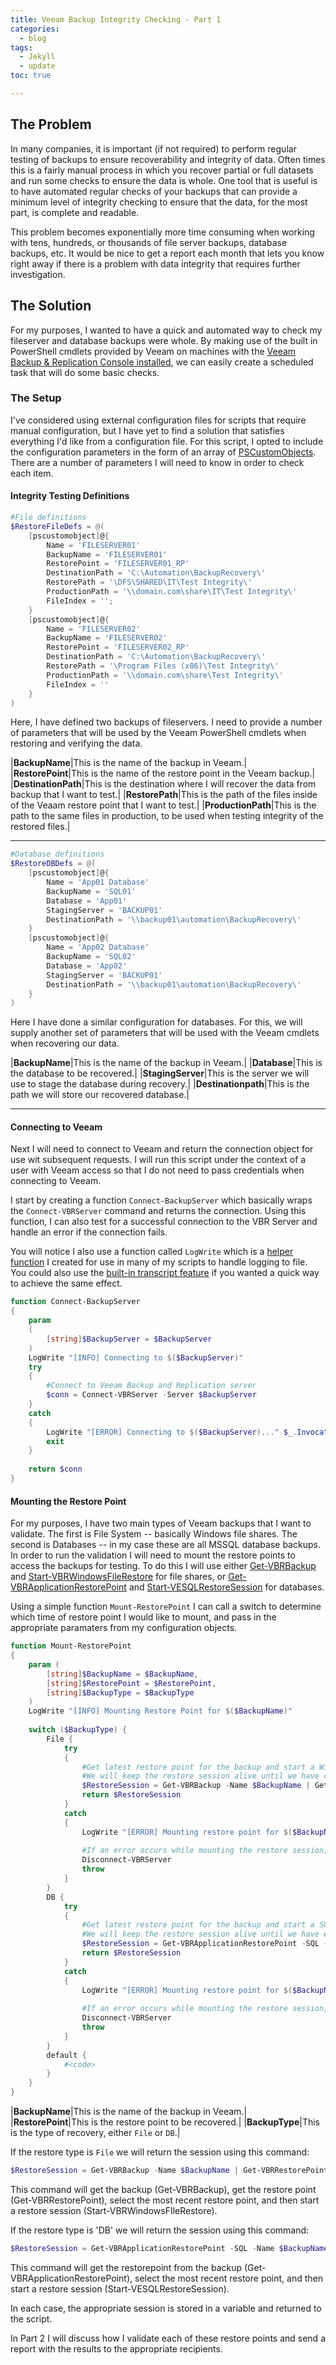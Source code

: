 ```yaml
---
title: Veeam Backup Integrity Checking - Part 1
categories:
  - blog
tags:
  - Jekyll
  - update
toc: true

---
```

## The Problem
In many companies, it is important (if not required) to perform regular testing of backups to ensure recoverability and integrity of data.  Often times this is a fairly manual process in which you recover partial or full datasets and run some checks to ensure the data is whole.  One tool that is useful is to have automated regular checks of your backups that can provide a minimum level of integrity checking to ensure that the data, for the most part, is complete and readable.  

This problem becomes exponentially more time consuming when working with tens, hundreds, or thousands of file server backups, database backups, etc.  It would be nice to get a report each month that lets you know right away if there is a problem with data integrity that requires further investigation.

## The Solution
For my purposes, I wanted to have a quick and automated way to check my fileserver and database backups were whole.  By making use of the built in PowerShell cmdlets provided by Veeam on machines with the [Veeam Backup & Replication Console installed](https://helpcenter.veeam.com/docs/backup/hyperv/install_console.html?ver=110), we can easily create a scheduled task that will do some basic checks.

### The Setup
I've considered using external configuration files for scripts that require manual configuration, but I have yet to find a solution that satisfies everything I'd like from a configuration file.  For this script, I opted to include the configuration parameters in the form of an array of [PSCustomObjects](https://docs.microsoft.com/en-us/powershell/scripting/learn/deep-dives/everything-about-pscustomobject?view=powershell-7.2).  There are a number of parameters I will need to know in order to check each item.

#### Integrity Testing Definitions

```powershell
#File definitions
$RestoreFileDefs = @(
	[pscustomobject]@{ 
        Name = 'FILESERVER01'
        BackupName = 'FILESERVER01'
        RestorePoint = 'FILESERVER01_RP'
        DestinationPath = 'C:\Automation\BackupRecovery\'
        RestorePath = '\DFS\SHARED\IT\Test Integrity\'
        ProductionPath = '\\domain.com\share\IT\Test Integrity\'
        FileIndex = ''; 
    }
	[pscustomobject]@{ 
        Name = 'FILESERVER02'
        BackupName = 'FILESERVER02'
        RestorePoint = 'FILESERVER02_RP'
        DestinationPath = 'C:\Automation\BackupRecovery\'
        RestorePath = '\Program Files (x86)\Test Integrity\' 
        ProductionPath = '\\domain.com\share\Test Integrity\'
        FileIndex = ''
    }
)
```
Here, I have defined two backups of fileservers.  I need to provide a number of parameters that will be used by the Veeam PowerShell cmdlets when restoring and verifying the data.

|**BackupName**|This is the name of the backup in Veeam.|
|**RestorePoint**|This is the name of the restore point in the Veeam backup.|
|**DestinationPath**|This is the destination where I will recover the data from backup that I want to test.|
|**RestorePath**|This is the path of the files inside of the Veaam restore point that I want to test.|
|**ProductionPath**|This is the path to the same files in production, to be used when testing integrity of the restored files.|

---

```powershell
#Database definitions
$RestoreDBDefs = @(
	[pscustomobject]@{ 
        Name = 'App01 Database'
        BackupName = 'SQL01'
        Database = 'App01'
        StagingServer = 'BACKUP01'
        DestinationPath = '\\backup01\automation\BackupRecovery\'
    }
	[pscustomobject]@{ 
        Name = 'App02 Database'
        BackupName = 'SQL02'
        Database = 'App02'
        StagingServer = 'BACKUP01'
        DestinationPath = '\\backup01\automation\BackupRecovery\'
    }
)
```
Here I have done a similar configuration for databases.  For this, we will supply another set of parameters that will be used with the Veeam cmdlets when recovering our data.

|**BackupName**|This is the name of the backup in Veeam.|
|**Database**|This is the database to be recovered.|
|**StagingServer**|This is the server we will use to stage the database during recovery.|
|**Destinationpath**|This is the path we will store our recovered database.|

---

#### Connecting to Veeam

Next I will need to connect to Veeam and return the connection object for use wit subsequent requests.  I will run this script under the context of a user with Veeam access so that I do not need to pass credentials when connecting to Veeam.

I start by creating a function `Connect-BackupServer` which basically wraps the `Connect-VBRServer` command and returns the connection.  Using this function, I can also test for a successful connection to the VBR Server and handle an error if the connection fails.

You will notice I also use a function called `LogWrite` which is a [helper function]() I created for use in many of my scripts to handle logging to file.  You could also use the [built-in transcript feature](https://docs.microsoft.com/en-us/powershell/scripting/windows-powershell/wmf/whats-new/script-logging?view=powershell-7.2) if you wanted a quick way to achieve the same effect.

```powershell
function Connect-BackupServer
{
	param
	(
		[string]$BackupServer = $BackupServer
	)
	LogWrite "[INFO] Connecting to $($BackupServer)"
	try
	{
		#Connect to Veeam Backup and Replication server
		$conn = Connect-VBRServer -Server $BackupServer
	}
	catch
	{
		LogWrite "[ERROR] Connecting to $($BackupServer)..." $_.InvocationInfo.ScriptLineNumber $_
		exit
	}
	
	return $conn
}
```

#### Mounting the Restore Point

For my purposes, I have two main types of Veeam backups that I want to validate.  The first is File System -- basically Windows file shares.  The second is Databases -- in my case these are all MSSQL database backups.  In order to run the validation I will need to mount the restore points to access the backups for testing.  To do this I will use either [Get-VBRBackup](https://helpcenter.veeam.com/docs/backup/powershell/get-vbrbackup.html?ver=110) and [Start-VBRWindowsFileRestore](https://helpcenter.veeam.com/docs/backup/powershell/start-vbrwindowsfilerestore.html?ver=110) for file shares, or [Get-VBRApplicationRestorePoint](https://helpcenter.veeam.com/docs/backup/powershell/get-vbrapplicationrestorepoint.html?ver=110) and [Start-VESQLRestoreSession](https://helpcenter.veeam.com/docs/backup/explorers_powershell/start-vesqlrestoresession.html?ver=110) for databases.

Using a simple function `Mount-RestorePoint` I can call a switch to determine which time of restore point I would like to mount, and pass in the appropriate paramaters from my configuration objects. 

```powershell
function Mount-RestorePoint
{
	param (
		[string]$BackupName = $BackupName,
		[string]$RestorePoint = $RestorePoint,
		[string]$BackupType = $BackupType
	)
	LogWrite "[INFO] Mounting Restore Point for $($BackupName)"
	
	switch ($BackupType) {
		File {
			try
			{
				#Get latest restore point for the backup and start a Windows File Restore session.
				#We will keep the restore session alive until we have copied the required files to the Temp directory for hash comparison.
				$RestoreSession = Get-VBRBackup -Name $BackupName | Get-VBRRestorePoint -Name $RestorePoint | Sort-Object -Property CreationTime -Descending | Select-Object -First 1 | Start-VBRWindowsFileRestore -Reason "Backup Recovery Testing"
				return $RestoreSession
			}
			catch
			{
				LogWrite "[ERROR] Mounting restore point for $($BackupName)..." $_.InvocationInfo.ScriptLineNumber $_
				
				#If an error occurs while mounting the restore session, discard the server connection.
				Disconnect-VBRServer
				throw
			}
		}
		DB {
			try
			{
				#Get latest restore point for the backup and start a SQL Restore session.
				#We will keep the restore session alive until we have expoted the database to the Temp directory for verification.
				$RestoreSession = Get-VBRApplicationRestorePoint -SQL -Name $BackupName | Sort -Property CreationTime -Descending | select -First 1 | Start-VESQLRestoreSession
				return $RestoreSession
			}
			catch
			{
				LogWrite "[ERROR] Mounting restore point for $($BackupName)..." $_.InvocationInfo.ScriptLineNumber $_
				
				#If an error occurs while mounting the restore session, discard the server connection.
				Disconnect-VBRServer
				throw
			}
		}
		default {
			#<code>
		}
	}
}
```

|**BackupName**|This is the name of the backup in Veeam.|
|**RestorePoint**|This is the restore point to be recovered.|
|**BackupType**|This is the type of recovery, either `File` or `DB`.|

If the restore type is `File` we will return the session using this command:
```powershell
$RestoreSession = Get-VBRBackup -Name $BackupName | Get-VBRRestorePoint -Name $RestorePoint | Sort-Object -Property CreationTime -Descending | Select-Object -First 1 | Start-VBRWindowsFileRestore -Reason "Backup Recovery Testing"
```
This command will get the backup (Get-VBRBackup), get the restore point (Get-VBRRestorePoint), select the most recent restore point, and then start a restore session (Start-VBRWindowsFIleRestore).

If the restore type is 'DB' we will return the session using this command:
```powershell
$RestoreSession = Get-VBRApplicationRestorePoint -SQL -Name $BackupName | Sort -Property CreationTime -Descending | select -First 1 | Start-VESQLRestoreSession
```
This command will get the restorepoint from the backup (Get-VBRApplicationRestorePoint), select the most recent restore point, and then start a restore session (Start-VESQLRestoreSession).

In each case, the appropriate session is stored in a variable and returned to the script.

In Part 2 I will discuss how I validate each of these restore points and send a report with the results to the appropriate recipients.